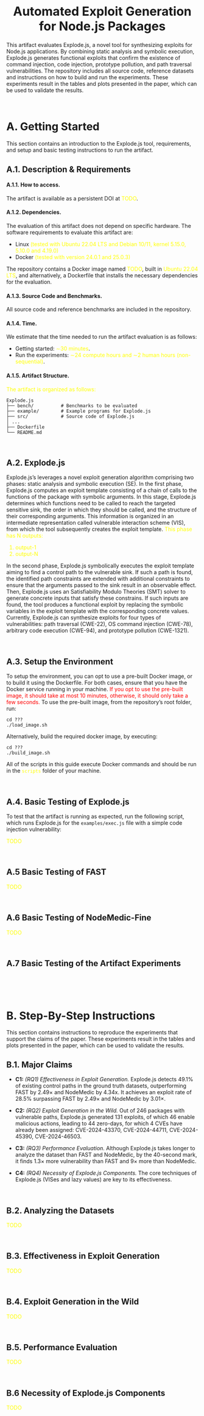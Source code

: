 <!-- Normal Title -->
<!-- # Automated Exploit Generation for Node.js Packages -->

<!-- Centered Title -->
<h1 align="center", style="font-size: 32px">Automated Exploit Generation for Node.js Packages</h1>

This artifact evaluates Explode.js, a novel tool for synthesizing exploits for Node.js applications. 
By combining static analysis and symbolic execution, Explode.js generates functional exploits that confirm the existence of command injection, code injection, prototype pollution, and path traversal vulnerabilities.
The repository includes all source code, reference datasets and instructions on how to build and run the experiments.
These experiments result in the tables and plots presented in the paper, which can be used to validate the results.

<br>

# A. Getting Started

This section contains an introduction to the Explode.js tool, requirements, and setup and basic testing instructions to run the artifact.

## A.1. Description & Requirements

#### A.1.1. How to access.
The artifact is available as a persistent DOI at <a style="color:yellow">TODO</a>.

#### A.1.2. Dependencies.
The evaluation of this artifact does not depend on specific hardware.
The software requirements to evaluate this artifact are:
- Linux <a style="color:yellow">(tested with Ubuntu 22.04 LTS and Debian 10/11, kernel 5.15.0, 5.10.0 and 4.19.0)</a>
- Docker <a style="color:yellow">(tested with version 24.0.1 and 25.0.3)</a>

The repository contains a Docker image named <a style="color:yellow">TODO</a>, built in <a style="color:yellow">Ubuntu 22.04 LTS</a>, and alternatively, a Dockerfile that installs the necessary dependencies for the evaluation.

#### A.1.3. Source Code and Benchmarks.
All source code and reference benchmarks are included in the repository.

#### A.1.4. Time.
We estimate that the time needed to run the artifact evaluation is as follows:
- Getting started: <a style="color:yellow">∼30 minutes</a>.
- Run the experiments: <a style="color:yellow">∼24 compute hours and ∼2 human hours (non-sequential)</a>.

#### A.1.5. Artifact Structure.
<a style="color:yellow">The artifact is organized as follows:</a>

```
Explode.js
├── bench/          # Benchmarks to be evaluated
├── example/        # Example programs for Explode.js
├── src/            # Source code of Explode.js
│ ...
├── Dockerfile
└── README.md
```

<br>

## A.2. Explode.js

Explode.js’s leverages a novel exploit generation algorithm comprising two phases: static analysis and symbolic execution (SE).
In the first phase, Explode.js computes an exploit template consisting of a chain of calls to the functions of the package with symbolic arguments.
In this stage, Explode.js determines which functions need to be called to reach the targeted sensitive sink, the order in which they should be called, and the structure of their corresponding arguments.
This information is organized in an intermediate representation called vulnerable interaction scheme (VIS), from which the tool subsequently creates the exploit template. 
<a style="color:yellow">This phase has N outputs:
1) output-1
2) output-N
</a>

In the second phase, Explode.js symbolically executes the exploit template aiming to find a control path to the vulnerable sink.
If such a path is found, the identified path constraints are extended with additional constraints to
ensure that the arguments passed to the sink result in an observable effect.
Then, Explode.js uses an Satisfiability Modulo Theories (SMT) solver to generate concrete inputs that satisfy these constrains.
If such inputs are found, the tool produces a functional exploit by replacing the symbolic variables in the exploit template with the corresponding concrete values.
Currently, Explode.js can synthesize exploits for four types of vulnerabilities: path traversal (CWE-22), OS command injection (CWE-78), arbitrary code execution (CWE-94), and prototype pollution (CWE-1321).

<br>

## A.3. Setup the Environment

To setup the environment, you can opt to use a pre-built Docker image, or to build it using the Dockerfile.
For both cases, ensure that you have the Docker service running in your machine.
<a style="color:red">If you opt to use the pre-built image, it should take at most 10 minutes, otherwise, it should only take a few seconds.</a> <!-- Isto devia de ser ao contrário right? -->
To use the pre-built image, from the repository’s root folder, run:

```
cd ???
./load_image.sh
```

Alternatively, build the required docker image, by executing:

```
cd ???
./build_image.sh
```

All of the scripts in this guide execute Docker commands and should be run in the <a style="color:yellow">`scripts`</a> folder of your machine.

<br>

## A.4. Basic Testing of Explode.js

To test that the artifact is running as expected, run the following script, which runs Explode.js for the `examples/exec.js` file with a simple code injection vulnerability:

<a style="color:yellow">TODO</a>

<br>

## A.5 Basic Testing of FAST

<a style="color:yellow">TODO</a>

<br>

## A.6 Basic Testing of NodeMedic-Fine

<a style="color:yellow">TODO</a>

<br>

## A.7 Basic Testing of the Artifact Experiments


<br>
<br>
<br>

# B. Step-By-Step Instructions

This section contains instructions to reproduce the experiments that support the claims of the paper. 
These experiments result in the tables and plots presented in the paper, which can be used to validate the results.

## B.1. Major Claims

- **C1:** *(RQ1) Effectiveness in Exploit Generation.*
Explode.js detects 49.1% of existing control paths in the ground truth datasets, outperforming FAST by 2.49× and NodeMedic by 4.34x. It achieves an exploit rate of 28.5% surpassing FAST by 2.49× and NodeMedic by 3.01×.

- **C2:** *(RQ2) Exploit Generation in the Wild.*
Out of 246 packages with vulnerable paths, Explode.js generated 131 exploits, of which 46 enable malicious actions, leading to 44 zero-days, for which 4 CVEs have already been assigned: CVE-2024-43370, CVE-2024-44711, CVE-2024-45390, CVE-2024-46503.

- **C3:** *(RQ3) Performance Evaluation.*
Although Explode.js takes longer to analyze the dataset than FAST and NodeMedic, by the 40-second mark, it finds 1.3× more vulnerability than FAST and 9× more than NodeMedic.

- **C4:** *(RQ4) Necessity of Explode.js Components.*
The core techniques of Explode.js (VISes and lazy values) are key to its effectiveness.

<br>

## B.2. Analyzing the Datasets

<a style="color:yellow">TODO</a>

<br>

## B.3. Effectiveness in Exploit Generation

<a style="color:yellow">TODO</a>

<br>

## B.4. Exploit Generation in the Wild

<a style="color:yellow">TODO</a>

<br>

## B.5. Performance Evaluation

<a style="color:yellow">TODO</a>

<br>

## B.6 Necessity of Explode.js Components

<a style="color:yellow">TODO</a>





<!-- In an effort to organize and visualise benchmark runs a [google sheet](https://docs.google.com/spreadsheets/d/1T_-RcOprzrC_945zFUhkIDcJkiOc9PzzzsGpG7nCnEQ/edit?gid=0#gid=0) was created to summarise results. -->

